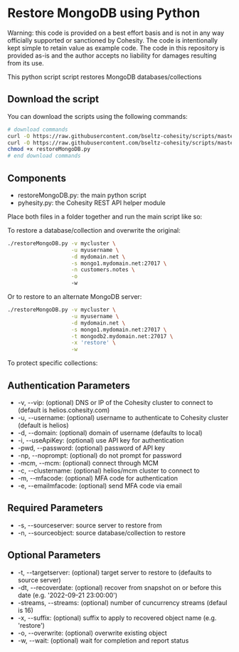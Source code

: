 # Restore MongoDB using Python

Warning: this code is provided on a best effort basis and is not in any way officially supported or sanctioned by Cohesity. The code is intentionally kept simple to retain value as example code. The code in this repository is provided as-is and the author accepts no liability for damages resulting from its use.

This python script script restores MongoDB databases/collections

## Download the script

You can download the scripts using the following commands:

```bash
# download commands
curl -O https://raw.githubusercontent.com/bseltz-cohesity/scripts/master/python/restoreMongoDB/restoreMongoDB.py
curl -O https://raw.githubusercontent.com/bseltz-cohesity/scripts/master/python/pyhesity.py
chmod +x restoreMongoDB.py
# end download commands
```

## Components

* restoreMongoDB.py: the main python script
* pyhesity.py: the Cohesity REST API helper module

Place both files in a folder together and run the main script like so:

To restore a database/collection and overwrite the original:

```bash
./restoreMongoDB.py -v mycluster \
                    -u myusername \
                    -d mydomain.net \
                    -s mongo1.mydomain.net:27017 \
                    -n customers.notes \
                    -o
                    -w
```

Or to restore to an alternate MongoDB server:

```bash
./restoreMongoDB.py -v mycluster \
                    -u myusername \
                    -d mydomain.net \
                    -s mongo1.mydomain.net:27017 \
                    -t mongodb2.mydomain.net:27017 \
                    -x 'restore' \
                    -w
```

To protect specific collections:

## Authentication Parameters

* -v, --vip: (optional) DNS or IP of the Cohesity cluster to connect to (default is helios.cohesity.com)
* -u, --username: (optional) username to authenticate to Cohesity cluster (default is helios)
* -d, --domain: (optional) domain of username (defaults to local)
* -i, --useApiKey: (optional) use API key for authentication
* -pwd, --password: (optional) password of API key
* -np, --noprompt: (optional) do not prompt for password
* -mcm, --mcm: (optional) connect through MCM
* -c, --clustername: (optional) helios/mcm cluster to connect to
* -m, --mfacode: (optional) MFA code for authentication
* -e, --emailmfacode: (optional) send MFA code via email

## Required Parameters

* -s, --sourceserver: source server to restore from
* -n, --sourceobject: source database/collection to restore

## Optional Parameters

* -t, --targetserver: (optional) target server to restore to (defaults to source server)
* -dt, --recoverdate: (optional) recover from snapshot on or before this date (e.g. '2022-09-21 23:00:00')
* -streams, --streams: (optional) number of cuncurrency streams (defaul is 16)
* -x, --suffix: (optional) suffix to apply to recovered object name (e.g. 'restore')
* -o, --overwrite: (optional) overwrite existing object
* -w, --wait: (optional) wait for completion and report status
